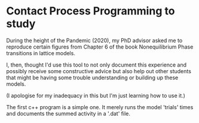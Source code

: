 # Contact Process Programming to study

During the height of the Pandemic (2020), my PhD advisor asked me to reproduce certain figures from Chapter 6 of the book Nonequilibrium Phase transitions in lattice models. 

I, then, thought I'd use this tool to not only document this experience and possibly receive some constructive advice but also help out other students that might be having some trouble understanding or building up these models.

(I apologise for my inadequacy in this but I'm just learning how to use it.)

The first c++ program is a simple one. It merely runs the model 'trials' times and documents the summed activity in a '.dat' file.
